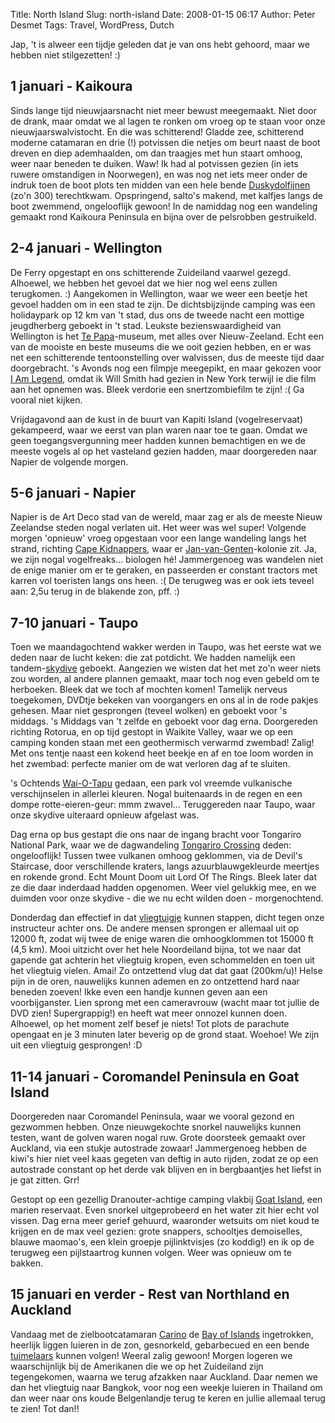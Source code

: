 Title: North Island
Slug: north-island
Date: 2008-01-15 06:17
Author: Peter Desmet
Tags: Travel, WordPress, Dutch

Jap, 't is alweer een tijdje geleden dat je van ons hebt gehoord, maar we hebben niet stilgezetten! :)

## 1 januari - Kaikoura

Sinds lange tijd nieuwjaarsnacht niet meer bewust meegemaakt. Niet door de drank, maar omdat we al lagen te ronken om vroeg op te staan voor onze nieuwjaarswalvistocht. En die was schitterend! Gladde zee, schitterend moderne catamaran en drie (!) potvissen die netjes om beurt naast de boot dreven en diep ademhaalden, om dan traagjes met hun staart omhoog, weer naar beneden te duiken. Waw! Ik had al potvissen gezien (in iets ruwere omstandigen in Noorwegen), en was nog net iets meer onder de indruk toen de boot plots ten midden van een hele bende [Duskydolfijnen](http://en.wikipedia.org/wiki/Dusky_Dolphin) (zo'n 300) terechtkwam. Opspringend, salto's makend, met kalfjes langs de boot zwemmend, ongelooflijk gewoon! In de namiddag nog een wandeling gemaakt rond Kaikoura Peninsula en bijna over de pelsrobben gestruikeld.

## 2-4 januari - Wellington

De Ferry opgestapt en ons schitterende Zuideiland vaarwel gezegd. Alhoewel, we hebben het gevoel dat we hier nog wel eens zullen terugkomen. :) Aangekomen in Wellington, waar we weer een beetje het gevoel hadden om in een stad te zijn. De dichtsbijzijnde camping was een holidaypark op 12 km van 't stad, dus ons de tweede nacht een mottige jeugdherberg geboekt in 't stad. Leukste bezienswaardigheid van Wellington is het [Te Papa](http://en.wikipedia.org/wiki/Museum_of_New_Zealand_Te_Papa_Tongarewa)-museum, met alles over Nieuw-Zeeland. Echt een van de mooiste en beste museums die we ooit gezien hebben, en er was net een schitterende tentoonstelling over walvissen, dus de meeste tijd daar doorgebracht. 's Avonds nog een filmpje meegepikt, en maar gekozen voor [I Am Legend](http://en.wikipedia.org/wiki/I_Am_Legend_%28film%29), omdat ik Will Smith had gezien in New York terwijl ie die film aan het opnemen was. Bleek verdorie een snertzombiefilm te zijn! :( Ga vooral niet kijken.

Vrijdagavond aan de kust in de buurt van Kapiti Island (vogelreservaat) gekampeerd, waar we eerst van plan waren naar toe te gaan. Omdat we geen toegangsvergunning meer hadden kunnen bemachtigen en we de meeste vogels al op het vasteland gezien hadden, maar doorgereden naar Napier de volgende morgen.

## 5-6 januari - Napier

Napier is de Art Deco stad van de wereld, maar zag er als de meeste Nieuw Zeelandse steden nogal verlaten uit. Het weer was wel super! Volgende morgen 'opnieuw' vroeg opgestaan voor een lange wandeling langs het strand, richting [Cape Kidnappers](http://en.wikipedia.org/wiki/Cape_Kidnappers), waar er [Jan-van-Genten](http://en.wikipedia.org/wiki/Gannet)-kolonie zit. Ja, we zijn nogal vogelfreaks... biologen hé! Jammergenoeg was wandelen niet de enige manier om er te geraken, en passeerden er constant tractors met karren vol toeristen langs ons heen. :( De terugweg was er ook iets teveel aan: 2,5u terug in de blakende zon, pff. :)

## 7-10 januari - Taupo

Toen we maandagochtend wakker werden in Taupo, was het eerste wat we deden naar de lucht keken: die zat potdicht. We hadden namelijk een tandem-[skydive](http://en.wikipedia.org/wiki/Skydive) geboekt. Aangezien we wisten dat het met zo'n weer niets zou worden, al andere plannen gemaakt, maar toch nog even gebeld om te herboeken. Bleek dat we toch af mochten komen! Tamelijk nerveus toegekomen, DVDtje bekeken van voorgangers en ons al in de rode pakjes gehesen. Maar niet gesprongen (teveel wolken) en geboekt voor 's middags. 's Middags van 't zelfde en geboekt voor dag erna. Doorgereden richting Rotorua, en op tijd gestopt in Waikite Valley, waar we op een camping konden staan met een geothermisch verwarmd zwembad! Zalig! Met ons tentje naast een kokend heet beekje en af en toe loom worden in het zwembad: perfecte manier om de wat verloren dag af te sluiten.

's Ochtends [Wai-O-Tapu](http://en.wikipedia.org/wiki/Wai-O-Tapu) gedaan, een park vol vreemde vulkanische verschijnselen in allerlei kleuren. Nogal buitenaards in de regen en een dompe rotte-eieren-geur: mmm zwavel... Teruggereden naar Taupo, waar onze skydive uiteraard opnieuw afgelast was.

Dag erna op bus gestapt die ons naar de ingang bracht voor Tongariro National Park, waar we de dagwandeling [Tongariro Crossing](http://en.wikipedia.org/wiki/Tongariro_Crossing) deden: ongelooflijk! Tussen twee vulkanen omhoog geklommen, via de Devil's Staircase, door verschillende kraters, langs azuurblauwgekleurde meertjes en rokende grond. Echt Mount Doom uit Lord Of The Rings. Bleek later dat ze die daar inderdaad hadden opgenomen. Weer viel gelukkig mee, en we duimden voor onze skydive - die we nu echt wilden doen - morgenochtend.

Donderdag dan effectief in dat [vliegtuigje](http://www.freefall.net.nz/) kunnen stappen, dicht tegen onze instructeur achter ons. De andere mensen sprongen er allemaal uit op 12000 ft, zodat wij twee de enige waren die omhoogklommen tot 15000 ft (4,5 km). Mooi uitzicht over het hele Noordeiland bijna, tot we naar dat gapende gat achterin het vliegtuig kropen, even schommelden en toen uit het vliegtuig vielen. Amai! Zo ontzettend vlug dat dat gaat (200km/u)! Helse pijn in de oren, nauwelijks kunnen ademen en zo ontzettend hard naar beneden zoeven! Ikke even een handje kunnen geven aan een voorbijganster. Lien sprong met een cameravrouw (wacht maar tot jullie de DVD zien! Supergrappig!) en heeft wat meer onnozel kunnen doen. Alhoewel, op het moment zelf besef je niets! Tot plots de parachute opengaat en je 3 minuten later beverig op de grond staat. Woehoe! We zijn uit een vliegtuig gesprongen! :D

## 11-14 januari - Coromandel Peninsula en Goat Island

Doorgereden naar Coromandel Peninsula, waar we vooral gezond en gezwommen hebben. Onze nieuwgekochte snorkel nauwelijks kunnen testen, want de golven waren nogal ruw. Grote doorsteek gemaakt over Auckland, via een stukje autostrade zowaar! Jammergenoeg hebben de kiwi's hier niet veel kaas gegeten van deftig in auto rijden, zodat ze op een autostrade constant op het derde vak blijven en in bergbaantjes het liefst in je gat zitten. Grr!

Gestopt op een gezellig Dranouter-achtige camping vlakbij [Goat Island](http://en.wikipedia.org/wiki/Goat_Island_%28Auckland%29), een marien reservaat. Even snorkel uitgeprobeerd en het water zit hier echt vol vissen. Dag erna meer gerief gehuurd, waaronder wetsuits om niet koud te krijgen en de max veel gezien: grote snappers, schooltjes demoiselles, blauwe maomao's, een klein groepje pijlinktvisjes (zo koddig!) en ik op de terugweg een pijlstaartrog kunnen volgen. Weer was opnieuw om te bakken.

## 15 januari en verder - Rest van Northland en Auckland

Vandaag met de zielbootcatamaran [Carino](http://www.sailingdolphins.co.nz/) de [Bay of Islands](http://en.wikipedia.org/wiki/Bay_of_islands) ingetrokken, heerlijk liggen luieren in de zon, gesnorkeld, gebarbecued en een bende [tuimelaars](http://en.wikipedia.org/wiki/Bottlenose_Dolphin) kunnen volgen! Weeral zalig gewoon! Morgen logeren we waarschijnlijk bij de Amerikanen die we op het Zuideiland zijn tegengekomen, waarna we terug afzakken naar Auckland. Daar nemen we dan het vliegtuig naar Bangkok, voor nog een weekje luieren in Thailand om dan weer naar ons koude Belgenlandje terug te keren en jullie allemaal terug te zien! Tot dan!!